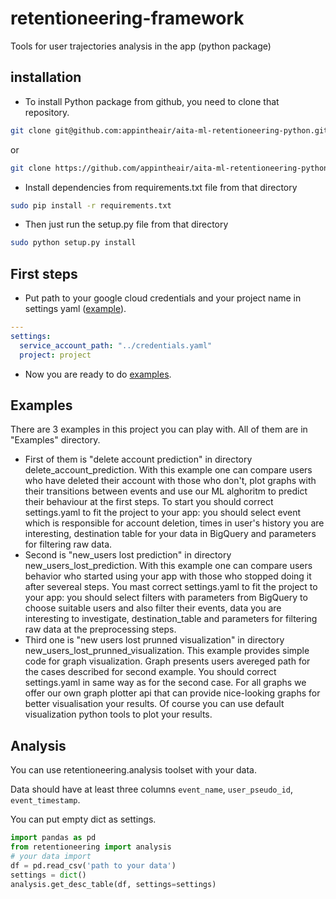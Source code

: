 # retentioneering-framework
Tools for user trajectories analysis in the app (python package)

## installation
- To install Python package from github, you need to clone that repository.
```bash
git clone git@github.com:appintheair/aita-ml-retentioneering-python.git
```
or
```bash
git clone https://github.com/appintheair/aita-ml-retentioneering-python.git
```
- Install dependencies from requirements.txt file from that directory
```bash 
sudo pip install -r requirements.txt
```
- Then just run the setup.py file from that directory
```bash
sudo python setup.py install
```
## First steps
- Put path to your google cloud credentials and your project name in settings yaml ([example](examples/new_users_lost_prediction/settings_yaml.yaml)).
```yaml
---
settings:
  service_account_path: "../credentials.yaml"
  project: project
```
- Now you are ready to do [examples](examples).
## Examples
There are 3 examples in this project you can play with. All of them are in "Examples" directory.
- First of them is "delete account prediction" in directory delete_account_prediction. With this example one can compare users who have deleted their account with those who don't, plot graphs with their transitions between events and use our ML alghoritm to predict their behaviour at the first steps. To start you should correct settings.yaml to fit the project to your app: you should select event which is responsible for account deletion, times in user's history you are interesting, destination table for your data in BigQuery and parameters for filtering raw data.
- Second is "new_users lost prediction" in directory new_users_lost_prediction. With this example one can compare users behavior who started using your app with those who stopped doing it after severeal steps. You mast correct settings.yaml to fit the project to your app: you should select filters with parameters from BigQuery to choose suitable users and also filter their events, data you are interesting to investigate, destination_table and parameters for filtering raw data at the preprocessing steps.
- Third one is "new users lost prunned visualization" in directory new_users_lost_prunned_visualization. This example provides simple code for graph visualization. Graph presents users avereged path for the cases described for second example. You should correct settings.yaml in same way as for the second case.
For all graphs we offer our own graph plotter api that can provide nice-looking graphs for better visualisation your results. Of course you can use default visualization python tools to plot your results.

## Analysis
You can use retentioneering.analysis toolset with your data.

Data should have at least three columns `event_name`, `user_pseudo_id`, `event_timestamp`.

You can put empty dict as settings.

```python
import pandas as pd
from retentioneering import analysis
# your data import
df = pd.read_csv('path to your data')
settings = dict()
analysis.get_desc_table(df, settings=settings)
```
